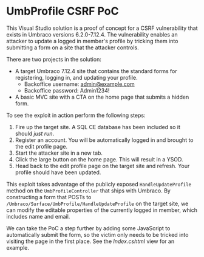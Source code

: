 # UmbProfile CSRF PoC

This Visual Studio solution is a proof of concept for a CSRF vulnerability that exists in Umbraco versions 6.2.0-7.12.4. The vulnerability enables an attacker to update a logged in member's profile by tricking them into submitting a form on a site that the attacker controls.

There are two projects in the solution:

* A target Umbraco 7.12.4 site that contains the standard forms for registering, logging in, and updating your profile.
  * Backoffice username: admin@example.com
  * Backoffice password: Admin1234!
* A basic MVC site with a CTA on the home page that submits a hidden form.

To see the exploit in action perform the following steps:

1. Fire up the target site. A SQL CE database has been included so it should *just run*.
2. Register an account. You will be automatically logged in and brought to the edit profile page.
3. Start the attacker site in a new tab.
4. Click the large button on the home page. This will result in a YSOD.
5. Head back to the edit profile page on the target site and refresh. Your profile should have been updated.

This exploit takes advantage of the publicly exposed `HandleUpdateProfile` method on the `UmbProfileController` that ships with Umbraco. By constructing a form that POSTs to `/Umbraco/Surface/UmbProfile/HandleUpdateProfile` on the target site, we can modify the editable properties of the currently logged in member, which includes name and email.

We can take the PoC a step further by adding some JavaScript to automatically submit the form, so the victim only needs to be tricked into visiting the page in the first place. See the *Index.cshtml* view for an example.
